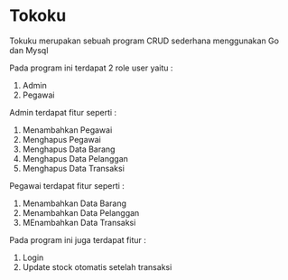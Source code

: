 # Tokoku
Tokuku merupakan sebuah program CRUD sederhana  menggunakan Go dan Mysql

Pada program ini terdapat 2 role user yaitu :
1. Admin
2. Pegawai

Admin terdapat fitur seperti :
1. Menambahkan Pegawai
2. Menghapus Pegawai
3. Menghapus Data Barang
4. Menghapus Data Pelanggan
5. Menghapus Data Transaksi

Pegawai terdapat fitur seperti :
1. Menambahkan Data Barang
2. Menambahkan Data Pelanggan
3. MEnambahkan Data Transaksi

Pada program ini juga terdapat fitur :
1. Login
2. Update stock otomatis setelah transaksi
